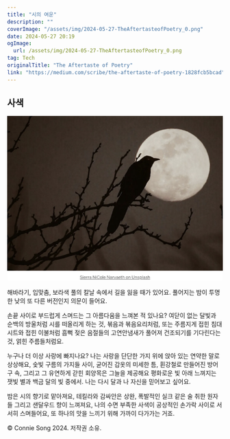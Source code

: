 ```yaml
---
title: "시의 여운"
description: ""
coverImage: "/assets/img/2024-05-27-TheAftertasteofPoetry_0.png"
date: 2024-05-27 20:19
ogImage: 
  url: /assets/img/2024-05-27-TheAftertasteofPoetry_0.png
tag: Tech
originalTitle: "The Aftertaste of Poetry"
link: "https://medium.com/scribe/the-aftertaste-of-poetry-1828fcb5bcad"
---
```



## 사색

![image description](/assets/img/2024-05-27-TheAftertasteofPoetry_0.png)

해바라기, 입맞춤, 보라색 풀의 칼날 속에서 길을 잃을 때가 있어요.
풀어지는 밤이 투명한 낮의 또 다른 버전인지
의문이 들어요.

손끝 사이로 부드럽게 스며드는 그 아름다움을 느껴본 적 있나요?
여닫이 없는 달빛과 순백의 방울처럼
시를 떠올리게 하는 것,
볶음과 볶음요리처럼,
또는 주름지게 접힌 침대 시트와 접힌 이불처럼
흠뻑 젖은 음절들의 고연안냄새가
풀어져 건조되기를 기다린다는 것,
얽힌 주름들처럼요.

<div class="content-ad"></div>

누구나 더 이상 사랑에 빠지나요?
나는 사랑을 단단한 가지 위에 앉아 있는 연약한 말로 상상해요,
숯빛 구름의 가지들 사이,
굳어진 갑옷의 미세한 틈,
휜강철로 만들어진 방어구 속,
그리고 그 유연하게 갇힌 회양목은 그늘을 제공해요
평화로운 빛 아래 느껴지는
잿빛 별과 백금 달의 빛 중에서.
나는 다시 달과 나 자신을 믿어보고 싶어요.

밤은 시의 향기로 맡아져요,
테킬라와 감싸안은 상완,
폭발적인 실크 같은 술 취한 원자들
그리고 샌달우드 향이 느껴져요,
나의 수면 부족한 사색이
공상적인 손가락 사이로 서서히 스며들어요,
또 하나의 맛을 느끼기 위해 가까이 다가가는 거죠.

© Connie Song 2024. 저작권 소유.